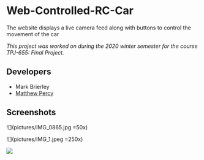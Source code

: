 # Web-Controlled-RC-Car


The website displays a live camera feed along with buttons to control the movement of the car



*This project was worked on during the 2020 winter semester for the course TPJ-655: Final Project.*

## Developers
- Mark Brierley
- [Matthew Percy](https://percy.tech)


## Screenshots
![](pictures/IMG_0865.jpg =50x)

![](pictures/IMG_1.jpeg =250x)

![](screenshots/registration.png)
